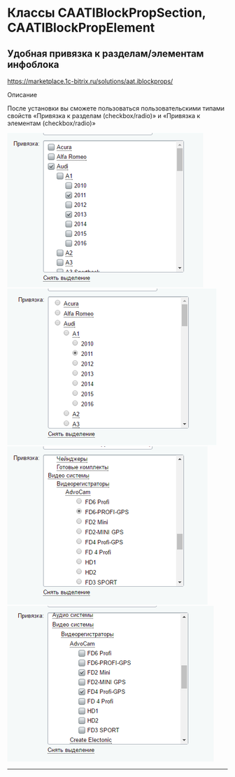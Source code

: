 # Классы CAATIBlockPropSection, CAATIBlockPropElement
## Удобная привязка к разделам/элементам инфоблока
https://marketplace.1c-bitrix.ru/solutions/aat.iblockprops/ 

Описание 

После установки вы сможете пользоваться пользовательскими типами свойств «Привязка к разделам (checkbox/radio)» и «Привязка к элементам (checkbox/radio)»

![alt-текст](img_md/screens_1.png "1")
![alt-текст](img_md/screens_2.png "1")
![alt-текст](img_md/screens_3.png "1")
![alt-текст](img_md/screens_4.png "1")

---

